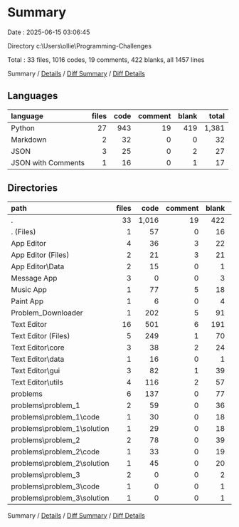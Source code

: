 # Summary

Date : 2025-06-15 03:06:45

Directory c:\\Users\\ollie\\Programming-Challenges

Total : 33 files,  1016 codes, 19 comments, 422 blanks, all 1457 lines

Summary / [Details](details.md) / [Diff Summary](diff.md) / [Diff Details](diff-details.md)

## Languages
| language | files | code | comment | blank | total |
| :--- | ---: | ---: | ---: | ---: | ---: |
| Python | 27 | 943 | 19 | 419 | 1,381 |
| Markdown | 2 | 32 | 0 | 0 | 32 |
| JSON | 3 | 25 | 0 | 2 | 27 |
| JSON with Comments | 1 | 16 | 0 | 1 | 17 |

## Directories
| path | files | code | comment | blank | total |
| :--- | ---: | ---: | ---: | ---: | ---: |
| . | 33 | 1,016 | 19 | 422 | 1,457 |
| . (Files) | 1 | 57 | 0 | 16 | 73 |
| App Editor | 4 | 36 | 3 | 22 | 61 |
| App Editor (Files) | 2 | 21 | 3 | 21 | 45 |
| App Editor\\Data | 2 | 15 | 0 | 1 | 16 |
| Message App | 3 | 0 | 0 | 3 | 3 |
| Music App | 1 | 77 | 5 | 18 | 100 |
| Paint App | 1 | 6 | 0 | 4 | 10 |
| Problem_Downloader | 1 | 202 | 5 | 91 | 298 |
| Text Editor | 16 | 501 | 6 | 191 | 698 |
| Text Editor (Files) | 5 | 249 | 1 | 70 | 320 |
| Text Editor\\core | 3 | 38 | 2 | 24 | 64 |
| Text Editor\\data | 1 | 16 | 0 | 1 | 17 |
| Text Editor\\gui | 3 | 82 | 1 | 39 | 122 |
| Text Editor\\utils | 4 | 116 | 2 | 57 | 175 |
| problems | 6 | 137 | 0 | 77 | 214 |
| problems\\problem_1 | 2 | 59 | 0 | 36 | 95 |
| problems\\problem_1\\code | 1 | 30 | 0 | 18 | 48 |
| problems\\problem_1\\solution | 1 | 29 | 0 | 18 | 47 |
| problems\\problem_2 | 2 | 78 | 0 | 39 | 117 |
| problems\\problem_2\\code | 1 | 33 | 0 | 19 | 52 |
| problems\\problem_2\\solution | 1 | 45 | 0 | 20 | 65 |
| problems\\problem_3 | 2 | 0 | 0 | 2 | 2 |
| problems\\problem_3\\code | 1 | 0 | 0 | 1 | 1 |
| problems\\problem_3\\solution | 1 | 0 | 0 | 1 | 1 |

Summary / [Details](details.md) / [Diff Summary](diff.md) / [Diff Details](diff-details.md)